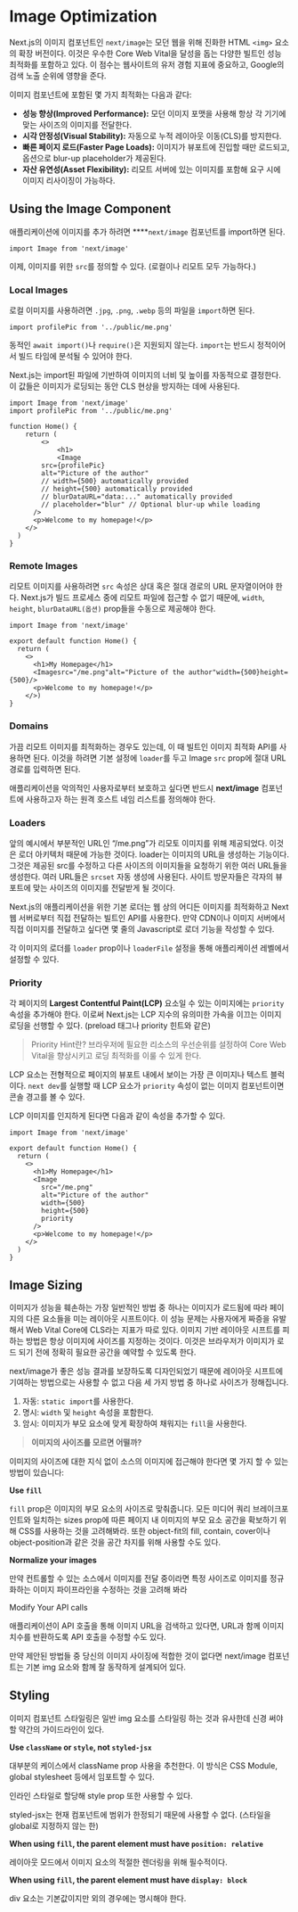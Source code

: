# Image Optimization

Next.js의 이미지 컴포넌트인 `next/image`는 모던 웹을 위해 진화한 HTML `<img>` 요소의 확장 버전이다. 이것은 우수한 Core Web Vital을 달성을 돕는 다양한 빌트인 성능 최적화를 포함하고 있다. 이 점수는 웹사이트의 유저 경험 지표에 중요하고, Google의 검색 노출 순위에 영향을 준다.

이미지 컴포넌트에 포함된 몇 가지 최적화는 다음과 같다:

- **성능 향상(Improved Performance):** 모던 이미지 포맷을 사용해 항상 각 기기에 맞는 사이즈의 이미지를 전달한다.
- **시각 안정성(Visual Stability):** 자동으로 누적 레이아웃 이동(CLS)를 방지한다.
- **빠른 페이지 로드(Faster Page Loads):** 이미지가 뷰포트에 진입할 때만 로드되고, 옵션으로 blur-up placeholder가 제공된다.
- **자산 유연성(Asset Flexibility):**  리모트 서버에 있는 이미지를 포함해 요구 시에 이미지 리사이징이 가능하다.

## Using the Image Component

애플리케이션에 이미지를 추가 하려면 ****`next/image` 컴포넌트를 import하면 된다.

```tsx
import Image from 'next/image'
```

이제, 이미지를 위한 `src`를 정의할 수 있다. (로컬이나 리모트 모두 가능하다.)

### Local Images

로컬 이미지를 사용하려면 `.jpg`, `.png`, `.webp` 등의 파일을 `import`하면 된다.

```tsx
import profilePic from '../public/me.png'
```

동적인 `await import()`나 `require()`은 지원되지 않는다. `import`는 반드시 정적이어서 빌드 타임에 분석될 수 있어야 한다.

Next.js는 import된 파일에 기반하여 이미지의 너비 및 높이를 자동적으로 결정한다. 이 값들은 이미지가 로딩되는 동안 CLS 현상을 방지하는 데에 사용된다.

```tsx
import Image from 'next/image'
import profilePic from '../public/me.png'

function Home() {
	return (
		<>
			<h1>
			<Image
        src={profilePic}
        alt="Picture of the author"
        // width={500} automatically provided
        // height={500} automatically provided
        // blurDataURL="data:..." automatically provided
        // placeholder="blur" // Optional blur-up while loading
      />
      <p>Welcome to my homepage!</p>
    </>
  )
}
```

### Remote Images

리모트 이미지를 사용하려면 `src` 속성은 상대 혹은 절대 경로의 URL 문자열이어야 한다. Next.js가 빌드 프로세스 중에 리모트 파일에 접근할 수 없기 때문에, `width`, `height`, `blurDataURL(옵션)` prop들을 수동으로 제공해야 한다.

```tsx
import Image from 'next/image'

export default function Home() {
  return (
    <>
      <h1>My Homepage</h1>
      <Imagesrc="/me.png"alt="Picture of the author"width={500}height={500}/>
      <p>Welcome to my homepage!</p>
    </>)
}
```

### Domains

가끔  리모트 이미지를 최적화하는 경우도 있는데, 이 때 빌트인 이미지 최적화 API를 사용하면 된다. 이것을 하려면 기본 설정에 `loader`를 두고 Image `src` prop에 절대 URL 경로를 입력하면 된다.

애플리케이션을 악의적인 사용자로부터 보호하고 싶다면 반드시 **next/image** 컴포넌트에 사용하고자 하는 원격 호스트 네임 리스트를 정의해야 한다.

### Loaders

앞의 예시에서 부분적인 URL인 “/me.png”가 리모토 이미지를 위해 제공되었다. 이것은 로더 아키텍처 때문에 가능한 것이다. loader는 이미지의 URL을 생성하는 기능이다. 그것은 제공된 src를 수정하고 다른 사이즈의 이미지들을 요청하기 위한 여러 URL들을 생성한다. 여러 URL들은 `srcset` 자동 생성에 사용된다. 사이트 방문자들은 각자의 뷰포트에 맞는 사이즈의 이미지를 전달받게 될 것이다.

Next.js의 애플리케이션을 위한 기본 로더는 웹 상의 어디든 이미지를 최적화하고 Next 웹 서버로부터 직접 전달하는 빌트인 API를 사용한다. 만약 CDN이나 이미지 서버에서 직접 이미지를 전달하고 싶다면 몇 줄의 Javascript로 로더 기능을 작성할 수 있다.

각 이미지의 로더를 `loader` prop이나 `loaderFile` 설정을 통해 애플리케이션 레벨에서 설정할 수 있다.

### Priority

각 페이지의 **Largest Contentful Paint(LCP)** 요소일 수 있는 이미지에는 `priority` 속성을 추가해야 한다. 이로써 Next.js는 LCP 지수의 유의미한 가속을 이끄는 이미지 로딩을 선행할 수 있다. (preload 태그나 priority 힌트와 같은)

> Priority Hint란?
브라우저에 필요한 리소스의 우선순위를 설정하여 Core Web Vital을 향상시키고 로딩 최적화를 이룰 수 있게 한다.
>

LCP 요소는 전형적으로 페이지의 뷰포트 내에서 보이는 가장 큰 이미지나 텍스트 블럭이다. `next dev`를 실행할 때 LCP 요소가 `priority` 속성이 없는 이미지 컴포넌트이면 콘솔 경고를 볼 수 있다.

LCP 이미지를 인지하게 된다면 다음과 같이 속성을 추가할 수 있다.

```tsx
import Image from 'next/image'

export default function Home() {
  return (
    <>
      <h1>My Homepage</h1>
      <Image
        src="/me.png"
        alt="Picture of the author"
        width={500}
        height={500}
        priority
      />
      <p>Welcome to my homepage!</p>
    </>
  )
}
```

## Image Sizing

이미지가 성능을 훼손하는 가장 일반적인 방법 중 하나는 이미지가 로드됨에 따라 페이지의 다른 요소들을 미는 레이아웃 시프트이다. 이 성능 문제는 사용자에게 짜증을 유발해서 Web Vital Core에 CLS라는 지표가 따로 있다. 이미지 기반 레이아웃 시프트를 피하는 방법은 항상 이미지에 사이즈를 지정하는 것이다. 이것은 브라우저가 이미지가 로드 되기 전에 정확히 필요한 공간을 예약할 수 있도록 한다.

next/image가 좋은 성능 결과를 보장하도록 디자인되었기 때문에 레이아웃 시프트에 기여하는 방법으로는 사용할 수 없고 다음 세 가지 방법 중 하나로 사이즈가 정해집니다.

1. 자동: `static import`를 사용한다.
2. 명시: `width` 및 `height` 속성을 포함한다.
3. 암시: 이미지가 부모 요소에 맞게 확장하여 채워지는 `fill`을 사용한다.

> **이미지의 사이즈를 모르면 어떨까?**

이미지의 사이즈에 대한 지식 없이 소스의 이미지에 접근해야 한다면 몇 가지 할 수 있는 방법이 있습니다:

**Use `fill`**

`fill` prop은 이미지의 부모 요소의 사이즈로 맞춰줍니다. 모든 미디어 쿼리 브레이크포인트와 일치하는 sizes prop에 따른 페이지 내 이미지의 부모 요소 공간을 확보하기 위해 CSS를 사용하는 것을 고려해봐라. 또한 object-fit의 fill, contain, cover이나 object-position과 같은 것을 공간 차지를 위해 사용할 수도 있다.

**Normalize your images**

만약 컨트롤할 수 있는 소스에서 이미지를 전달 중이라면 특정 사이즈로 이미지를 정규화하는 이미지 파이프라인을 수정하는 것을 고려해 봐라

Modify Your API calls

애플리케이션이 API 호출을 통해 이미지 URL을 검색하고 있다면, URL과 함께 이미지 치수를 반환하도록 API 호출을 수정할 수도 있다.
>

만약 제안된 방법들 중 당신의 이미지 사이징에 적합한 것이 없다면 next/image 컴포넌트는 기본 img 요소와 함께 잘 동작하게 설계되어 있다.

## Styling

이미지 컴포넌트 스타일링은 일반 img 요소를 스타일링 하는 것과 유사한데 신경 써야 할 약간의 가이드라인이 있다.

**Use `className` or `style`, not `styled-jsx`**

대부분의 케이스에서 className prop 사용을 추천한다. 이 방식은 CSS Module, global stylesheet 등에서 임포트할 수 있다.

인라인 스타일로 할당해 style prop 또한 사용할 수 있다.

styled-jsx는 현재 컴포넌트에 범위가 한정되기 때문에 사용할 수 없다. (스타일을 global로 지정하지 않는 한)

**When using `fill`, the parent element must have `position: relative`**

레이아웃 모드에서 이미지 요소의 적절한 렌더링을 위해 필수적이다.

**When using `fill`, the parent element must have `display: block`**

div 요소는 기본값이지만 외의 경우에는 명시해야 한다.